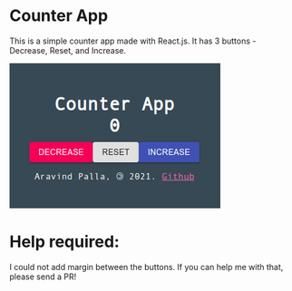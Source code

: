 # Counter App

This is a simple counter app made with React.js. It has 3 buttons - Decrease, Reset, and Increase.

![Screenshot:](public/images/counterapp.png)


# Help required:

I could not add margin between the buttons. If you can help me with that, please send a PR!